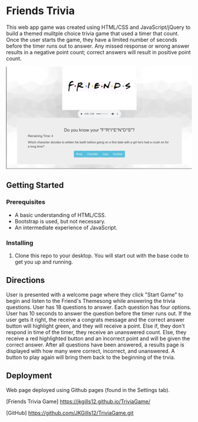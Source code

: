 # Friends Trivia

This web app game was created using HTML/CSS and JavaScript/jQuery to build a themed mulitple choice trivia game that used a timer that count. Once the user starts the game, they have a limited number of seconds before the timer runs out to answer. Any missed response or wrong answer results in a negative point count; correct answers will result in positive point count.

![screenshot](/images/friends.jpg)

## Getting Started

### Prerequisites
* A basic understanding of HTML/CSS.
* Bootstrap is used, but not necessary.
* An intermediate experience of JavaScript.

### Installing

1) Clone this repo to your desktop.
You will start out with the base code to get you up and running.


## Directions
User is presented with a welcome page where they click "Start Game" to begin and listen to the Friend's Themesong while answering the trivia questions.
User has 18 questions to answer.
Each question has four options.
User has 10 seconds to answer the question before the timer runs out.
If the user gets it right, the receive a congrats message and the correct answer button will highlight green, and they will receive a point.
Else if, they don't respond in time of the timer, they receive an unanswered count.
Else, they receive a red highlighted button and an incorrect point and will be given the correct answer.
After all questions have been answered, a results page is displayed with how many were correct, incorrect, and unanswered.
A button to play again will bring them back to the beginning of the trvia.

## Deployment
Web page deployed using Github pages (found in the Settings tab).

[Friends Trivia Game] https://jkgills12.github.io/TriviaGame/

[GitHub] https://github.com/JKGills12/TriviaGame.git

